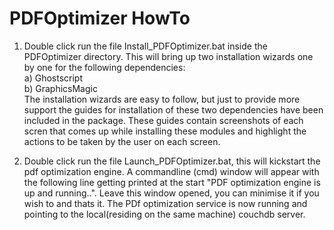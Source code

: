 # PDFOptimizer HowTo

1) Double click run the file Install_PDFOptimizer.bat inside the PDFOptimizer directory. This will bring up two installation wizards one by one for the following dependencies: <br>
  a) Ghostscript <br>
  b) GraphicsMagic <br>
The installation wizards are easy to follow, but just to provide more support the guides for installation of these two dependencies have been included in the package. These guides contain screenshots of each scren that comes up while installing these modules and highlight the actions to be taken by the user on each screen.

2) Double click run the file Launch_PDFOptimizer.bat, this will kickstart the pdf optimization engine. A commandline (cmd) window will appear with the following line getting printed at the start "PDF optimization engine is up and running..". Leave this window opened, you can minimise it if you wish to and thats it. The PDf optimization service is now running and pointing to the local(residing on the same machine) couchdb server.
